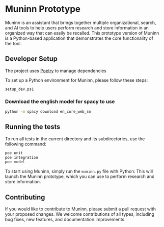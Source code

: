 # Muninn Prototype

Muninn is an assistant that brings together multiple organizational, search, and AI tools to help users perform research and store information in an organized way that can easily be recalled. This prototype version of Muninn is a Python-based application that demonstrates the core functionality of the tool.

## Developer Setup

The project uses [Poetry](https://python-poetry.org/docs/) to manage dependencies

To set up a Python environment for Muninn, please follow these steps:
```pwsh
setup_dev.ps1
```

### Download the english model for spacy to use
```sh
python -m spacy download en_core_web_sm
```

## Running the tests
To run all tests in the current directory and its subdirectories, use the following command:
```sh
poe unit
poe integration
poe model
```


To start using Muninn, simply run the `muninn.py` file with Python:
This will launch the Muninn prototype, which you can use to perform research and store information.

## Contributing

If you would like to contribute to Muninn, please submit a pull request with your proposed changes. We welcome contributions of all types, including bug fixes, new features, and documentation improvements.


